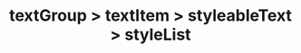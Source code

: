 ---
title: textGroup > textItem > styleableText > styleList
redirect_to: "/releases/v10.0.0/developers/obo_nodes/style_list"
---